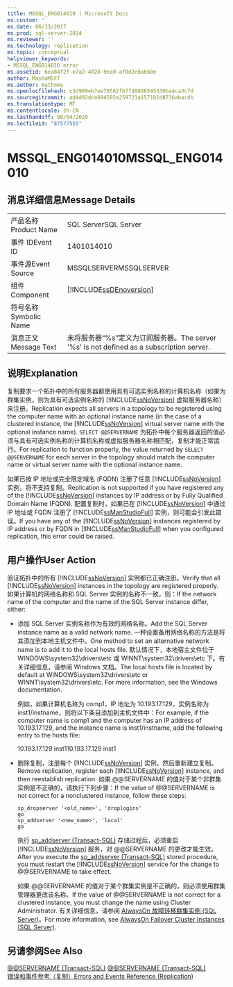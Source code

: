 ```yaml
---
title: MSSQL_ENG014010 | Microsoft Docs
ms.custom: ''
ms.date: 06/13/2017
ms.prod: sql-server-2014
ms.reviewer: ''
ms.technology: replication
ms.topic: conceptual
helpviewer_keywords:
- MSSQL_ENG014010 error
ms.assetid: 6ea84f2f-e7a2-4028-9ea9-af0d2eba660e
author: MashaMSFT
ms.author: mathoma
ms.openlocfilehash: c3d989eb7ae78562fb77d9896545539ba4ca3c7d
ms.sourcegitcommit: ad4d92dce894592a259721a1571b1d8736abacdb
ms.translationtype: MT
ms.contentlocale: zh-CN
ms.lasthandoff: 08/04/2020
ms.locfileid: "87577555"
---
```

# <a name="mssql_eng014010"></a><span data-ttu-id="562dd-102">MSSQL_ENG014010</span><span class="sxs-lookup"><span data-stu-id="562dd-102">MSSQL_ENG014010</span></span>
    
## <a name="message-details"></a><span data-ttu-id="562dd-103">消息详细信息</span><span class="sxs-lookup"><span data-stu-id="562dd-103">Message Details</span></span>  
  
|||  
|-|-|  
|<span data-ttu-id="562dd-104">产品名称</span><span class="sxs-lookup"><span data-stu-id="562dd-104">Product Name</span></span>|<span data-ttu-id="562dd-105">SQL Server</span><span class="sxs-lookup"><span data-stu-id="562dd-105">SQL Server</span></span>|  
|<span data-ttu-id="562dd-106">事件 ID</span><span class="sxs-lookup"><span data-stu-id="562dd-106">Event ID</span></span>|<span data-ttu-id="562dd-107">14010</span><span class="sxs-lookup"><span data-stu-id="562dd-107">14010</span></span>|  
|<span data-ttu-id="562dd-108">事件源</span><span class="sxs-lookup"><span data-stu-id="562dd-108">Event Source</span></span>|<span data-ttu-id="562dd-109">MSSQLSERVER</span><span class="sxs-lookup"><span data-stu-id="562dd-109">MSSQLSERVER</span></span>|  
|<span data-ttu-id="562dd-110">组件</span><span class="sxs-lookup"><span data-stu-id="562dd-110">Component</span></span>|[!INCLUDE[ssDEnoversion](../../includes/ssdenoversion-md.md)]|  
|<span data-ttu-id="562dd-111">符号名称</span><span class="sxs-lookup"><span data-stu-id="562dd-111">Symbolic Name</span></span>||  
|<span data-ttu-id="562dd-112">消息正文</span><span class="sxs-lookup"><span data-stu-id="562dd-112">Message Text</span></span>|<span data-ttu-id="562dd-113">未将服务器“%s”定义为订阅服务器。</span><span class="sxs-lookup"><span data-stu-id="562dd-113">The server '%s' is not defined as a subscription server.</span></span>|  
  
## <a name="explanation"></a><span data-ttu-id="562dd-114">说明</span><span class="sxs-lookup"><span data-stu-id="562dd-114">Explanation</span></span>  
 <span data-ttu-id="562dd-115">复制要求一个拓扑中的所有服务器都使用具有可选实例名称的计算机名称（如果为群集实例，则为具有可选实例名称的 [!INCLUDE[ssNoVersion](../../includes/ssnoversion-md.md)] 虚拟服务器名称）来注册。</span><span class="sxs-lookup"><span data-stu-id="562dd-115">Replication expects all servers in a topology to be registered using the computer name with an optional instance name (in the case of a clustered instance, the [!INCLUDE[ssNoVersion](../../includes/ssnoversion-md.md)] virtual server name with the optional instance name).</span></span> <span data-ttu-id="562dd-116">`SELECT @@SERVERNAME` 为拓扑中每个服务器返回的值必须与具有可选实例名称的计算机名称或虚拟服务器名称相匹配，复制才能正常运行。</span><span class="sxs-lookup"><span data-stu-id="562dd-116">For replication to function properly, the value returned by `SELECT @@SERVERNAME` for each server in the topology should match the computer name or virtual server name with the optional instance name.</span></span>  
  
 <span data-ttu-id="562dd-117">如果已按 IP 地址或完全限定域名 (FQDN) 注册了任意 [!INCLUDE[ssNoVersion](../../includes/ssnoversion-md.md)] 实例，将不支持复制。</span><span class="sxs-lookup"><span data-stu-id="562dd-117">Replication is not supported if you have registered any of the [!INCLUDE[ssNoVersion](../../includes/ssnoversion-md.md)] instances by IP address or by Fully Qualified Domain Name (FQDN).</span></span> <span data-ttu-id="562dd-118">配置复制时，如果已在 [!INCLUDE[ssNoVersion](../../includes/ssnoversion-md.md)] 中通过 IP 地址或 FQDN 注册了 [!INCLUDE[ssManStudioFull](../../includes/ssmanstudiofull-md.md)] 实例，则可能会引发此错误。</span><span class="sxs-lookup"><span data-stu-id="562dd-118">If you have any of the [!INCLUDE[ssNoVersion](../../includes/ssnoversion-md.md)] instances registered by IP address or by FQDN in [!INCLUDE[ssManStudioFull](../../includes/ssmanstudiofull-md.md)] when you configured replication, this error could be raised.</span></span>  
  
## <a name="user-action"></a><span data-ttu-id="562dd-119">用户操作</span><span class="sxs-lookup"><span data-stu-id="562dd-119">User Action</span></span>  
 <span data-ttu-id="562dd-120">验证拓扑中的所有 [!INCLUDE[ssNoVersion](../../includes/ssnoversion-md.md)] 实例都已正确注册。</span><span class="sxs-lookup"><span data-stu-id="562dd-120">Verify that all [!INCLUDE[ssNoVersion](../../includes/ssnoversion-md.md)] instances in the topology are registered properly.</span></span> <span data-ttu-id="562dd-121">如果计算机的网络名称和 SQL Server 实例的名称不一致，则：</span><span class="sxs-lookup"><span data-stu-id="562dd-121">If the network name of the computer and the name of the SQL Server instance differ, either:</span></span>  
  
-   <span data-ttu-id="562dd-122">添加 SQL Server 实例名称作为有效的网络名称。</span><span class="sxs-lookup"><span data-stu-id="562dd-122">Add the SQL Server instance name as a valid network name.</span></span> <span data-ttu-id="562dd-123">一种设置备用网络名称的方法是将其添加到本地主机文件中。</span><span class="sxs-lookup"><span data-stu-id="562dd-123">One method to set an alternative network name is to add it to the local hosts file.</span></span> <span data-ttu-id="562dd-124">默认情况下，本地宿主文件位于 WINDOWS\system32\drivers\etc 或 WINNT\system32\drivers\etc 下。有关详细信息，请参阅 Windows 文档。</span><span class="sxs-lookup"><span data-stu-id="562dd-124">The local hosts file is located by default at WINDOWS\system32\drivers\etc or WINNT\system32\drivers\etc. For more information, see the Windows documentation.</span></span>  
  
     <span data-ttu-id="562dd-125">例如，如果计算机名称为 comp1，IP 地址为 10.193.17.129，实例名称为 inst1/instname，则将以下条目添加到主机文件中：</span><span class="sxs-lookup"><span data-stu-id="562dd-125">For example, if the computer name is comp1 and the computer has an IP address of 10.193.17.129, and the instance name is inst1/instname, add the following entry to the hosts file:</span></span>  
  
     <span data-ttu-id="562dd-126">10.193.17.129 inst1</span><span class="sxs-lookup"><span data-stu-id="562dd-126">10.193.17.129 inst1</span></span>  
  
-   <span data-ttu-id="562dd-127">删除复制，注册每个 [!INCLUDE[ssNoVersion](../../includes/ssnoversion-md.md)] 实例，然后重新建立复制。</span><span class="sxs-lookup"><span data-stu-id="562dd-127">Remove replication, register each [!INCLUDE[ssNoVersion](../../includes/ssnoversion-md.md)] instance, and then reestablish replication.</span></span> <span data-ttu-id="562dd-128">如果 @@SERVERNAME 的值对于某个非群集实例是不正确的，请执行下列步骤：</span><span class="sxs-lookup"><span data-stu-id="562dd-128">If the value of @@SERVERNAME is not correct for a nonclustered instance, follow these steps:</span></span>  
  
    ```  
    sp_dropserver '<old_name>', 'droplogins'  
    go  
    sp_addserver '<new_name>', 'local'  
    go  
    ```  
  
     <span data-ttu-id="562dd-129">执行 [sp_addserver (Transact-SQL)](/sql/relational-databases/system-stored-procedures/sp-addserver-transact-sql) 存储过程后，必须重启 [!INCLUDE[ssNoVersion](../../includes/ssnoversion-md.md)] 服务，对 @@SERVERNAME 的更改才能生效。</span><span class="sxs-lookup"><span data-stu-id="562dd-129">After you execute the [sp_addserver &#40;Transact-SQL&#41;](/sql/relational-databases/system-stored-procedures/sp-addserver-transact-sql) stored procedure, you must restart the [!INCLUDE[ssNoVersion](../../includes/ssnoversion-md.md)] service for the change to @@SERVERNAME to take effect.</span></span>  
  
     <span data-ttu-id="562dd-130">如果 @@SERVERNAME 的值对于某个群集实例是不正确的，则必须使用群集管理器更改该名称。</span><span class="sxs-lookup"><span data-stu-id="562dd-130">If the value of @@SERVERNAME is not correct for a clustered instance, you must change the name using Cluster Administrator.</span></span> <span data-ttu-id="562dd-131">有关详细信息，请参阅 [AlwaysOn 故障转移群集实例 (SQL Server)](../../sql-server/failover-clusters/windows/always-on-failover-cluster-instances-sql-server.md)。</span><span class="sxs-lookup"><span data-stu-id="562dd-131">For more information, see [AlwaysOn Failover Cluster Instances &#40;SQL Server&#41;](../../sql-server/failover-clusters/windows/always-on-failover-cluster-instances-sql-server.md).</span></span>  
  
## <a name="see-also"></a><span data-ttu-id="562dd-132">另请参阅</span><span class="sxs-lookup"><span data-stu-id="562dd-132">See Also</span></span>  
 <span data-ttu-id="562dd-133">[@@SERVERNAME (Transact-SQL)](/sql/t-sql/functions/servername-transact-sql) </span><span class="sxs-lookup"><span data-stu-id="562dd-133">[@@SERVERNAME &#40;Transact-SQL&#41;](/sql/t-sql/functions/servername-transact-sql) </span></span>  
 [<span data-ttu-id="562dd-134">错误和事件参考（复制）</span><span class="sxs-lookup"><span data-stu-id="562dd-134">Errors and Events Reference &#40;Replication&#41;</span></span>](errors-and-events-reference-replication.md)  
  
  
